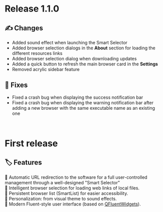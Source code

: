 # Release 1.1.0

## ✍️ Changes

- Added sound effect when launching the Smart Selector<br>
- Added browser selection dialogs in the **About** section for loading the different resources links<br>
- Added browser selection dialog when downloading updates
- Added a quick button to refresh the main browser card in the **Settings**<br>
- Removed acrylic sidebar feature<br>

## 🔧 Fixes

- Fixed a crash bug when displaying the success notification bar<br>
- Fixed a crash bug when displaying the warning notification bar after adding a new browser with the same executable name as an existing one<br>

<br>

# First release

## 🏷️ Features

💠 Automatic URL redirection to the software for a full user-controlled management through a well-designed "Smart Selector"<br>
💠 Intelligent browser selection for loading web links of local files.<br>
💠 Persistent browser list (SmartList) for easier accessibility.<br>
💠 Personalization: from visual theme to sound effects.<br>
💠 Modern Fluent-style user interface (based on [QFluentWidgets](https://github.com/zhiyiYo/PyQt-Fluent-Widgets)).